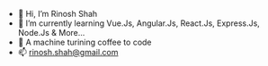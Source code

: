 - 👋 Hi, I’m Rinosh Shah
- 🌱 I’m currently learning Vue.Js, Angular.Js, React.Js, Express.Js, Node.Js & More...
- 💞️ A machine turining coffee to code
- 📫 rinosh.shah@gmail.com


